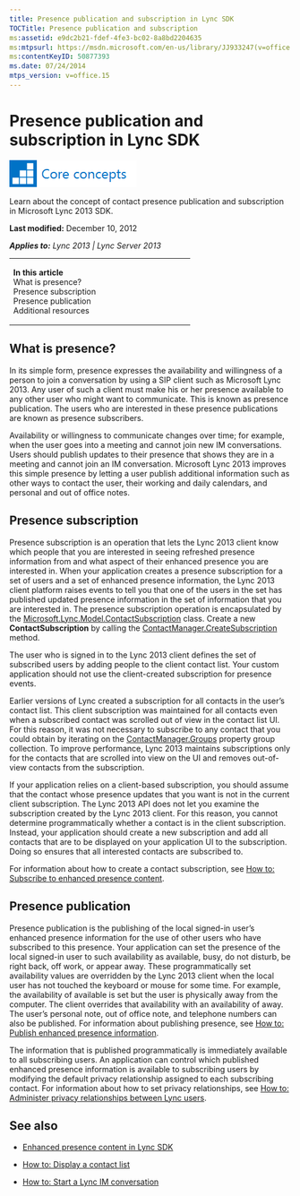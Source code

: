 ```yaml
---
title: Presence publication and subscription in Lync SDK
TOCTitle: Presence publication and subscription
ms:assetid: e9dc2b21-fdef-4fe3-bc02-8a8bd2204635
ms:mtpsurl: https://msdn.microsoft.com/en-us/library/JJ933247(v=office.15)
ms:contentKeyID: 50877393
ms.date: 07/24/2014
mtps_version: v=office.15
---
```


# Presence publication and subscription in Lync SDK

![Core concepts](images/JJ933133.mod_icon_CoreConcepts_long(Office.15).png "Core concepts")

Learn about the concept of contact presence publication and subscription in Microsoft Lync 2013 SDK.

**Last modified:** December 10, 2012

***Applies to:** Lync 2013 | Lync Server 2013*

<table>
<colgroup>
<col style="width: 50%" />
<col style="width: 50%" />
</colgroup>
<tbody>
<tr class="odd">
<td><p><strong>In this article</strong><br />
What is presence?<br />
Presence subscription<br />
Presence publication<br />
Additional resources</p></td>
<td><p></p>
<p></p></td>
</tr>
</tbody>
</table>

## What is presence?

In its simple form, presence expresses the availability and willingness of a person to join a conversation by using a SIP client such as Microsoft Lync 2013. Any user of such a client must make his or her presence available to any other user who might want to communicate. This is known as presence publication. The users who are interested in these presence publications are known as presence subscribers.

Availability or willingness to communicate changes over time; for example, when the user goes into a meeting and cannot join new IM conversations. Users should publish updates to their presence that shows they are in a meeting and cannot join an IM conversation. Microsoft Lync 2013 improves this simple presence by letting a user publish additional information such as other ways to contact the user, their working and daily calendars, and personal and out of office notes.

## Presence subscription

Presence subscription is an operation that lets the Lync 2013 client know which people that you are interested in seeing refreshed presence information from and what aspect of their enhanced presence you are interested in. When your application creates a presence subscription for a set of users and a set of enhanced presence information, the Lync 2013 client platform raises events to tell you that one of the users in the set has published updated presence information in the set of information that you are interested in. The presence subscription operation is encapsulated by the [Microsoft.Lync.Model.ContactSubscription](https://msdn.microsoft.com/en-us/library/jj268195\(v=office.15\)) class. Create a new **ContactSubscription** by calling the [ContactManager.CreateSubscription](https://msdn.microsoft.com/en-us/library/jj267359\(v=office.15\)) method.

The user who is signed in to the Lync 2013 client defines the set of subscribed users by adding people to the client contact list. Your custom application should not use the client-created subscription for presence events.

Earlier versions of Lync created a subscription for all contacts in the user’s contact list. This client subscription was maintained for all contacts even when a subscribed contact was scrolled out of view in the contact list UI. For this reason, it was not necessary to subscribe to any contact that you could obtain by iterating on the [ContactManager.Groups](https://msdn.microsoft.com/en-us/library/jj277988\(v=office.15\)) property group collection. To improve performance, Lync 2013 maintains subscriptions only for the contacts that are scrolled into view on the UI and removes out-of-view contacts from the subscription.

If your application relies on a client-based subscription, you should assume that the contact whose presence updates that you want is not in the current client subscription. The Lync 2013 API does not let you examine the subscription created by the Lync 2013 client. For this reason, you cannot determine programmatically whether a contact is in the client subscription. Instead, your application should create a new subscription and add all contacts that are to be displayed on your application UI to the subscription. Doing so ensures that all interested contacts are subscribed to.

For information about how to create a contact subscription, see [How to: Subscribe to enhanced presence content](how-to-subscribe-to-enhanced-presence-content.md).

## Presence publication

Presence publication is the publishing of the local signed-in user’s enhanced presence information for the use of other users who have subscribed to this presence. Your application can set the presence of the local signed-in user to such availability as available, busy, do not disturb, be right back, off work, or appear away. These programmatically set availability values are overridden by the Lync 2013 client when the local user has not touched the keyboard or mouse for some time. For example, the availability of available is set but the user is physically away from the computer. The client overrides that availability with an availability of away. The user’s personal note, out of office note, and telephone numbers can also be published. For information about publishing presence, see [How to: Publish enhanced presence information](how-to-publish-enhanced-presence-information.md).

The information that is published programmatically is immediately available to all subscribing users. An application can control which published enhanced presence information is available to subscribing users by modifying the default privacy relationship assigned to each subscribing contact. For information about how to set privacy relationships, see [How to: Administer privacy relationships between Lync users](how-to-administer-privacy-relationships-between-lync-users.md).

## See also

  - [Enhanced presence content in Lync SDK](enhanced-presence-content-in-lync-sdk.md)

  - [How to: Display a contact list](how-to-display-a-contact-list.md)

  - [How to: Start a Lync IM conversation](how-to-start-a-lync-im-conversation.md)

